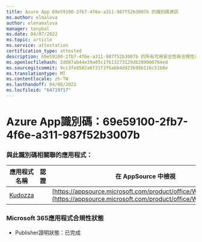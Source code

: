 ```yaml
---
title: Azure App 69e59100-2fb7-4f6e-a311-987f52b3007b 的識別碼資訊
ms.author: elmalova
author: elenamalova
manager: tonybal
ms.date: 04/07/2022
ms.topic: article
ms.service: attestation
certification_type: attested
description: 69e59100-2fb7-4f6e-a311-987f52b3007b 的所有可用安全性與合規性資訊。
ms.openlocfilehash: 2d087ab44e39a05c1fb13273129db209000764ed
ms.sourcegitcommit: 9cc3fe8502a6f21f3f6abb4dd23b99b116c51b8e
ms.translationtype: MT
ms.contentlocale: zh-TW
ms.lasthandoff: 04/08/2022
ms.locfileid: "64719717"
---
```

# <a name="azure-app-id-69e59100-2fb7-4f6e-a311-987f52b3007b"></a>Azure App識別碼：69e59100-2fb7-4f6e-a311-987f52b3007b


### <a name="apps-associated-with-this-id"></a>與此識別碼相關聯的應用程式：
| **應用程式名稱** | **認證** | **在 AppSource 中檢視** |
|--------------|---------------|-----------------------|
| [Kudozza](../forward/WA200002599.md) |  | [https://appsource.microsoft.com/product/office/WA200002599](https://appsource.microsoft.com/product/office/WA200002599) |

### <a name="microsoft-365-app-compliance-status"></a>Microsoft 365應用程式合規性狀態
- Publisher證明狀態：已完成

